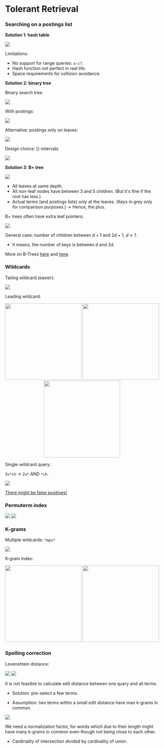 # Tolerant Retrieval

### Searching on a postings list

**Solution 1: hash table**

<img src="./imgs/hash-table.png">

Limitations:

- No support for  range queries: `a-c?`.
- Hash function not perfect in real life.
- Space requirements for collision avoidance.

**Solution 2: binary tree**

Binary search tree:

<img src="./imgs/binary-tree.png">

With postings:

<img src="./imgs/binary-tree-postings.png">

Alternative: postings only on leaves:

<img src="./imgs/binary-tree-leaves.png">

Design choice: [)-intervals

<img src="./imgs/binary-tree-intervals.png">

**Solution 3: B+ tree**

<img src="./imgs/b-plus-tree-example.png">

- All leaves at same depth.
- All non-leaf nodes have between 3 and 5 children. (But it's fine if the root has less.)
- Actual terms (and postings lists) only at the leaves. (Keys in grey only for comparison purposes.) -> Hence, the plus.

B+ trees often have extra leaf pointers:

<img src="./imgs/b-plus-tree-pointers.png">

General case: number of children between $d+1$ and $2d+1$, $d \geq 1$.

- It means, the number of keys is between $d$ and $2d$.

More on B-Trees [here](https://www.tutorialspoint.com/data_structures_algorithms/b_trees.htm) and [here](https://www.cs.usfca.edu/~galles/visualization/BTree.html).

### Wildcards

Tailing wildcard (easier):



<img src="./imgs/tailing-wildcard.png">

Leading wildcard:

<p float="left" align="middle">
    <img src="./imgs/leading-wildcard-1.png" width="250">
    <img src="./imgs/leading-wildcard-2.png" width="250">
    <img src="./imgs/leading-wildcard-3.png" width="250">
</p>

Single-wildcard query:

`Zu*ch` $\rightarrow$ `Zu*` AND `*ch`.

<img src="./imgs/single-wildcard.png">

<u>There might be false positives!</u>

### Permuterm index

<img src="./imgs/permuterm-index.png">

<img src="./imgs/permuterm-index-b-tree.png">

### K-grams

Multiple wildcards: `*mpu*`

<img src="./imgs/k-grams-computer.png">

K-gram index:

<p float="left" align="middle">
    <img src="./imgs/three-grams.png" width="250">
    <img src="./imgs/three-gram-index.png" width="250">
</p>

### Spelling correction

Levenshtein distance:

<img src="./imgs/levenshtein-table.png">

<img src="./imgs/levenshtein-aug.png">

It is not feasible to calculate edit distance between one query and all terms.

- Solution: pre-select a few terms.

- Assumption: two terms within a small edit distance have man k-grams in common.

<img src="./imgs/venn-diag.png">

We need a normalization factor, for words which due to their length might have many k-grams in common even though not being close to each other.

- Cardinality of intersection divided by cardinality of union.